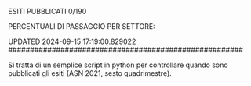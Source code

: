 ESITI PUBBLICATI 0/190 

PERCENTUALI DI PASSAGGIO PER SETTORE:

UPDATED 2024-09-15 17:19:00.829022
###################################################### 

Si tratta di un semplice script in python per controllare quando sono pubblicati gli esiti (ASN 2021, sesto quadrimestre).

